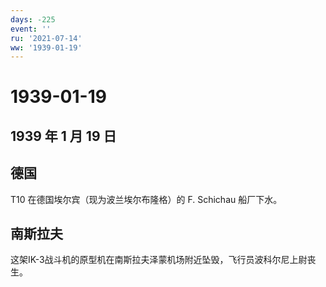 ```yaml
---
days: -225
event: ''
ru: '2021-07-14'
ww: '1939-01-19'
---
```


# 1939-01-19

## 1939 年 1 月 19 日

## 德国

T10 在德国埃尔宾（现为波兰埃尔布隆格）的 F. Schichau 船厂下水。

## 南斯拉夫

这架IK-3战斗机的原型机在南斯拉夫泽蒙机场附近坠毁，飞行员波科尔尼上尉丧生。